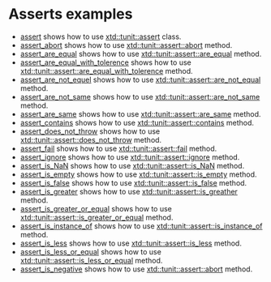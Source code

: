 # Asserts examples

* [assert](assert/README.md) shows how to use [xtd::tunit::assert](../../../src/xtd.tunit/include/xtd/assert.h) class.
* [assert_abort](assert_abort/README.md) shows how to use [xtd::tunit::assert::abort](../../../src/xtd.tunit/include/xtd/assert.h) method.
* [assert_are_equal](assert_are_equal/README.md) shows how to use [xtd::tunit::assert::are_equal](../../../src/xtd.tunit/include/xtd/assert.h) method.
* [assert_are_equal_with_tolerence](assert_are_equal_with_tolerence/README.md) shows how to use [xtd::tunit::assert::are_equal_with_tolerence](../../../src/xtd.tunit/include/xtd/assert.h) method.
* [assert_are_not_equel](assert_are_not_equal/README.md) shows how to use [xtd::tunit::assert::are_not_equal](../../../src/xtd.tunit/include/xtd/assert.h) method.
* [assert_are_not_same](assert_are_not_same/README.md) shows how to use [xtd::tunit::assert::are_not_same](../../../src/xtd.tunit/include/xtd/assert.h) method.
* [assert_are_same](assert_are_same/README.md) shows how to use [xtd::tunit::assert::are_same](../../../src/xtd.tunit/include/xtd/assert.h) method.
* [assert_contains](assert_contains/README.md) shows how to use [xtd::tunit::assert::contains](../../../src/xtd.tunit/include/xtd/assert.h) method.
* [assert_does_not_throw](assert_does_not_throw/README.md) shows how to use [xtd::tunit::assert::does_not_throw](../../../src/xtd.tunit/include/xtd/assert.h) method.
* [assert_fail](assert_fail/README.md) shows how to use [xtd::tunit::assert::fail](../../../src/xtd.tunit/include/xtd/assert.h) method.
* [assert_ignore](assert_ignore/README.md) shows how to use [xtd::tunit::assert::ignore](../../../src/xtd.tunit/include/xtd/assert.h) method.
* [assert_is_NaN](assert_is_NaN/README.md) shows how to use [xtd::tunit::assert::is_NaN](../../../src/xtd.tunit/include/xtd/assert.h) method.
* [assert_is_empty](assert_is_empty/README.md) shows how to use [xtd::tunit::assert::is_empty](../../../src/xtd.tunit/include/xtd/assert.h) method.
* [assert_is_false](assert_is_false/README.md) shows how to use [xtd::tunit::assert::is_false](../../../src/xtd.tunit/include/xtd/assert.h) method.
* [assert_is_greater](assert_is_greater/README.md) shows how to use [xtd::tunit::assert::is_greather](../../../src/xtd.tunit/include/xtd/assert.h) method.
* [assert_is_greater_or_equal](assert_is_greater_or_equal/README.md) shows how to use [xtd::tunit::assert::is_greater_or_equal](../../../src/xtd.tunit/include/xtd/assert.h) method.
* [assert_is_instance_of](assert_is_instnce_of/README.md) shows how to use [xtd::tunit::assert::is_instance_of](../../../src/xtd.tunit/include/xtd/assert.h) method.
* [assert_is_less](assert_is_less/README.md) shows how to use [xtd::tunit::assert::is_less](../../../src/xtd.tunit/include/xtd/assert.h) method.
* [assert_is_less_or_equal](assert_is_less_or_equal/README.md) shows how to use [xtd::tunit::assert::is_less_or_equal](../../../src/xtd.tunit/include/xtd/assert.h) method.
* [assert_is_negative](assert_is_negative/README.md) shows how to use [xtd::tunit::assert::abort](../../../src/xtd.tunit/include/xtd/assert.h) method.
